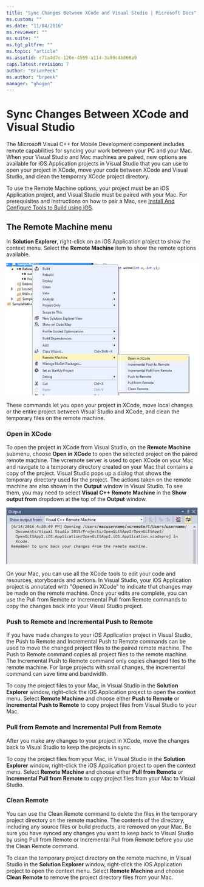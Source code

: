 ```yaml
---
title: "Sync Changes Between XCode and Visual Studio | Microsoft Docs"
ms.custom: ""
ms.date: "11/04/2016"
ms.reviewer: ""
ms.suite: ""
ms.tgt_pltfrm: ""
ms.topic: "article"
ms.assetid: c71a4d7c-120e-4559-a114-3a99c4b860a9
caps.latest.revision: 7
author: "BrianPeek"
ms.author: "brpeek"
manager: "ghogen"
---
```

# Sync Changes Between XCode and Visual Studio
The Microsoft Visual C++ for Mobile Development component includes remote capabilities for syncing your work between your PC and your Mac. When your Visual Studio and Mac machines are paired, new options are available for iOS Application projects in Visual Studio that you can use to open your project in XCode, move your code between XCode and Visual Studio, and clean the temporary XCode project directory.  
  
 To use the Remote Machine options, your project must be an iOS Application project, and Visual Studio must be paired with your Mac. For prerequisites and instructions on how to pair a Mac, see [Install And Configure Tools to Build using iOS](../cross-platform/install-and-configure-tools-to-build-using-ios.md).  
  
## The Remote Machine menu  
 In **Solution Explorer**, right-click on an iOS Application project to show the context menu. Select the **Remote Machine** item to show the remote options available.  
  
 ![The Remote Machine menu item in Solution Explorer](../cross-platform/media/cppmdd_u2_remotemachine_menu.jpg "CPPMDD_U2_RemoteMachine_Menu")  
  
 These commands let you open your project in XCode, move local changes or the entire project between Visual Studio and XCode, and clean the temporary files on the remote machine.  
  
### Open in XCode  
 To open the project in XCode from Visual Studio, on the **Remote Machine** submenu, choose **Open in XCode** to open the selected project on the paired remote machine. The vcremote server is used to open XCode on your Mac and navigate to a temporary directory created on your Mac that contains a copy of the project. Visual Studio pops up a dialog that shows the temporary directory used for the project. The actions taken on the remote machine are also shown in the **Output** window in Visual Studio. To see them, you may need to select **Visual C++ Remote Machine** in the **Show output from** dropdown at the top of the **Output** window.  
  
 ![The Output window shows the remote machine actions.](../cross-platform/media/cppmdd_u2_remotemachine_output.png "CPPMDD_U2_RemoteMachine_Output")  
  
 On your Mac, you can use all the XCode tools to edit your code and resources, storyboards and actions. In Visual Studio, your iOS Application project is annotated with "Opened in XCode" to indicate that changes may be made on the remote machine. Once your edits are complete, you can use the Pull from Remote or Incremental Pull from Remote commands to copy the changes back into your Visual Studio project.  
  
### Push to Remote and Incremental Push to Remote  
 If you have made changes to your iOS Application project in Visual Studio, the Push to Remote and Incremental Push to Remote commands can be used to move the changed project files to the paired remote machine. The Push to Remote command copies all project files to the remote machine. The Incremental Push to Remote command only copies changed files to the remote machine. For large projects with small changes, the incremental command can save time and bandwidth.  
  
 To copy the project files to your Mac, in Visual Studio in the **Solution Explorer** window, right-click the iOS Application project to open the context menu. Select **Remote Machine** and choose either **Push to Remote** or **Incremental Push to Remote** to copy project files from Visual Studio to your Mac.  
  
### Pull from Remote and Incremental Pull from Remote  
 After you make any changes to your project in XCode, move the changes back to Visual Studio to keep the projects in sync.  
  
 To copy the project files from your Mac, in Visual Studio in the **Solution Explorer** window, right-click the iOS Application project to open the context menu. Select **Remote Machine** and choose either **Pull from Remote** or **Incremental Pull from Remote** to copy project files from your Mac to Visual Studio.  
  
### Clean Remote  
 You can use the Clean Remote command to delete the files in the temporary project directory on the remote machine. The contents of the directory, including any source files or build products, are removed on your Mac. Be sure you have synced any changes you want to keep back to Visual Studio by using Pull from Remote or Incremental Pull from Remote before you use the Clean Remote command.  
  
 To clean the temporary project directory on the remote machine, in Visual Studio in the **Solution Explorer** window, right-click the iOS Application project to open the context menu. Select **Remote Machine** and choose **Clean Remote** to remove the project directory files from your Mac.